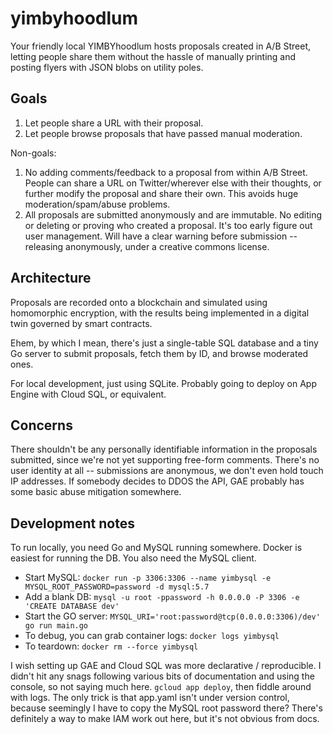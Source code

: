# yimbyhoodlum

Your friendly local YIMBYhoodlum hosts proposals created in A/B Street, letting
people share them without the hassle of manually printing and posting flyers
with JSON blobs on utility poles.

## Goals

1) Let people share a URL with their proposal.
2) Let people browse proposals that have passed manual moderation.

Non-goals:

1) No adding comments/feedback to a proposal from within A/B Street. People can
   share a URL on Twitter/wherever else with their thoughts, or further modify the
   proposal and share their own. This avoids huge moderation/spam/abuse problems.
2) All proposals are submitted anonymously and are immutable. No editing or
   deleting or proving who created a proposal. It's too early figure out user
   management. Will have a clear warning before submission -- releasing
   anonymously, under a creative commons license.

## Architecture

Proposals are recorded onto a blockchain and simulated using homomorphic
encryption, with the results being implemented in a digital twin governed by
smart contracts.

Ehem, by which I mean, there's just a single-table SQL database and a tiny Go
server to submit proposals, fetch them by ID, and browse moderated ones.

For local development, just using SQLite. Probably going to deploy on App
Engine with Cloud SQL, or equivalent.

## Concerns

There shouldn't be any personally identifiable information in the proposals
submitted, since we're not yet supporting free-form comments. There's no user
identity at all -- submissions are anonymous, we don't even hold touch IP
addresses. If somebody decides to DDOS the API, GAE probably has some basic
abuse mitigation somewhere.

## Development notes

To run locally, you need Go and MySQL running somewhere. Docker is easiest for
running the DB. You also need the MySQL client.

- Start MySQL: `docker run -p 3306:3306 --name yimbysql -e MYSQL_ROOT_PASSWORD=password -d mysql:5.7`
- Add a blank DB: `mysql -u root -ppassword -h 0.0.0.0 -P 3306 -e 'CREATE DATABASE dev'`
- Start the GO server: `MYSQL_URI='root:password@tcp(0.0.0.0:3306)/dev' go run main.go`
- To debug, you can grab container logs: `docker logs yimbysql`
- To teardown: `docker rm --force yimbysql`

I wish setting up GAE and Cloud SQL was more declarative / reproducible. I
didn't hit any snags following various bits of documentation and using the
console, so not saying much here. `gcloud app deploy`, then fiddle around with
logs. The only trick is that app.yaml isn't under version control, because
seemingly I have to copy the MySQL root password there? There's definitely a
way to make IAM work out here, but it's not obvious from docs.
